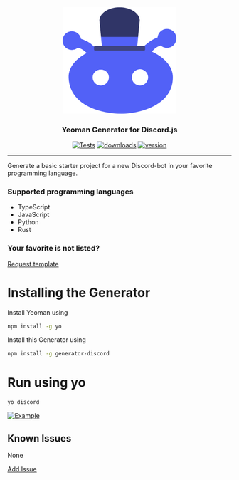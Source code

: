 <div id="logo" align="center">
  <a href="https://github.com/emilkrebs/Generator-Discord" target="_blank" rel="noopener noreferrer">
   <img width="256" alt="Generator-Discord Logo" src="./assets/icon.svg">
 </a>
  <h3>
    Yeoman Generator for Discord.js
  </h3>
</div>

<div id="badges" align="center">
  
   [![Tests](https://github.com/emilkrebs/generator-discord/actions/workflows/test.yml/badge.svg)](https://github.com/emilkrebs/generator-discord/actions/workflows/test.yml)
   [![downloads](https://img.shields.io/npm/dw/generator-discord?color=orange)](https://www.npmjs.com/package/generator-discord)
   [![version](https://img.shields.io/npm/v/generator-discord)](https://www.npmjs.com/package/generator-discord)
  
</div>

<hr>

Generate a basic starter project for a new Discord-bot in your favorite programming language.

### Supported programming languages

- TypeScript
- JavaScript
- Python
- Rust

### Your favorite is not listed?

[Request template](https://github.com/emilkrebs/Generator-Discord/issues/new?assignees=&labels=template&projects=&template=template-request.md&title=Template+Request%3A+)

# Installing the Generator

Install Yeoman using

```bash
npm install -g yo
```

Install this Generator using

```bash
npm install -g generator-discord
```

# Run using yo

```bash
yo discord
```

[![Example](https://github.com/emilkrebs/Generator-Discord/assets/68400102/aece1b93-b2dc-4c27-88ca-055836c8d322)](https://github.com/emilkrebs/Sound-Bot)

## Known Issues

None

[Add Issue](https://github.com/emilkrebs/Generator-Discord/issues/new)
